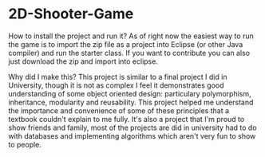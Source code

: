 # 2D-Shooter-Game
How to install the project and run it?
As of right now the easiest way to run the game is to import the zip file as a project into Eclipse (or other Java compiler) and run the starter class.
If you want to contribute you can also just download the zip and import into eclipse.

Why did I make this?
This project is similar to a final project I did in University, though it is not as complex I feel it demonstrates good understanding of some object oriented design: particulary 
polymorphism, inheritance, modularity and reusability. This project helped me understand the importance and convenience of some of these principles that a textbook couldn't
explain to me fully. It's also a project that I'm proud to show friends and family, most of the projects are did in university had to do with databases and implementing algorithms
which aren't very fun to show to people.


